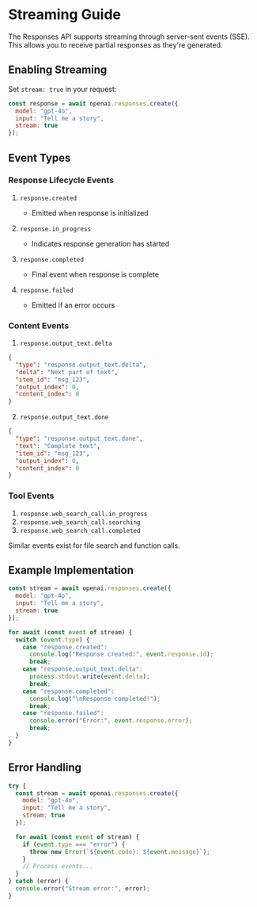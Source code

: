 # Streaming Guide

The Responses API supports streaming through server-sent events (SSE). This allows you to receive partial responses as they're generated.

## Enabling Streaming

Set `stream: true` in your request:

```javascript
const response = await openai.responses.create({
  model: "gpt-4o",
  input: "Tell me a story",
  stream: true
});
```

## Event Types

### Response Lifecycle Events

1. `response.created`
   - Emitted when response is initialized
   
2. `response.in_progress`
   - Indicates response generation has started
   
3. `response.completed`
   - Final event when response is complete
   
4. `response.failed`
   - Emitted if an error occurs

### Content Events

1. `response.output_text.delta`
```json
{
  "type": "response.output_text.delta",
  "delta": "Next part of text",
  "item_id": "msg_123",
  "output_index": 0,
  "content_index": 0
}
```

2. `response.output_text.done`
```json
{
  "type": "response.output_text.done",
  "text": "Complete text",
  "item_id": "msg_123",
  "output_index": 0,
  "content_index": 0
}
```

### Tool Events

1. `response.web_search_call.in_progress`
2. `response.web_search_call.searching`
3. `response.web_search_call.completed`

Similar events exist for file search and function calls.

## Example Implementation

```javascript
const stream = await openai.responses.create({
  model: "gpt-4o",
  input: "Tell me a story",
  stream: true
});

for await (const event of stream) {
  switch (event.type) {
    case "response.created":
      console.log("Response created:", event.response.id);
      break;
    case "response.output_text.delta":
      process.stdout.write(event.delta);
      break;
    case "response.completed":
      console.log("\nResponse completed!");
      break;
    case "response.failed":
      console.error("Error:", event.response.error);
      break;
  }
}
```

## Error Handling

```javascript
try {
  const stream = await openai.responses.create({
    model: "gpt-4o",
    input: "Tell me a story",
    stream: true
  });

  for await (const event of stream) {
    if (event.type === "error") {
      throw new Error(`${event.code}: ${event.message}`);
    }
    // Process events...
  }
} catch (error) {
  console.error("Stream error:", error);
}
```
